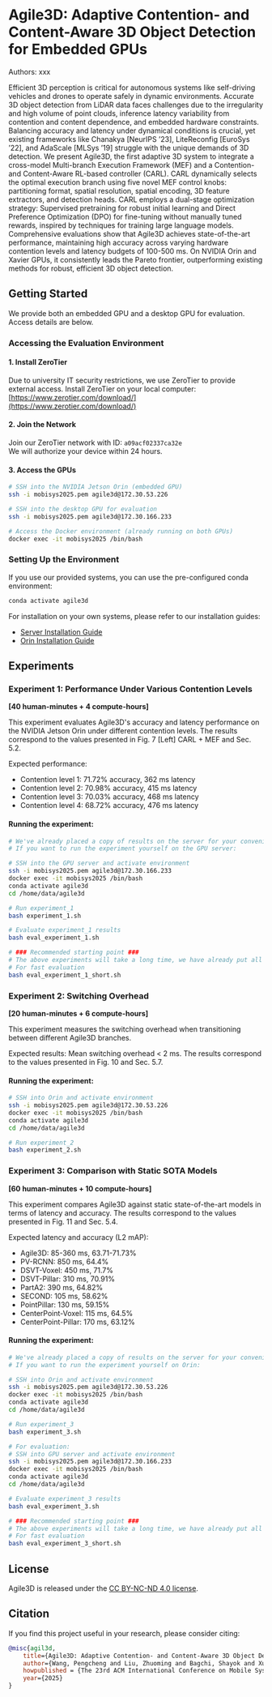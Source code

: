 # Agile3D: Adaptive Contention- and Content-Aware 3D Object Detection for Embedded GPUs

Authors: xxx

Efficient 3D perception is critical for autonomous systems like self-driving vehicles and drones to operate safely in dynamic environments. Accurate 3D object detection from LiDAR data faces challenges due to the irregularity and high volume of point clouds, inference latency variability from contention and content dependence, and embedded hardware constraints. Balancing accuracy and latency under dynamical conditions is crucial, yet existing frameworks like Chanakya [NeurIPS ’23], LiteReconfig [EuroSys ’22], and AdaScale [MLSys ’19] struggle with the unique demands of 3D detection. We present Agile3D, the first adaptive 3D system to integrate a cross-model Multi-branch Execution Framework (MEF) and a Contention- and Content-Aware RL-based controller (CARL). CARL dynamically selects the optimal execution branch using five novel MEF control knobs: partitioning format, spatial resolution, spatial encoding, 3D feature extractors, and detection heads. CARL employs a dual-stage optimization strategy: Supervised pretraining for robust initial learning and Direct Preference Optimization (DPO) for fine-tuning without manually tuned rewards, inspired by techniques for training large language models. Comprehensive evaluations show that Agile3D achieves state-of-the-art performance, maintaining high accuracy across varying hardware contention levels and latency budgets of 100-500 ms. On NVIDIA Orin and Xavier GPUs, it consistently leads the Pareto frontier, outperforming existing methods for robust, efficient 3D object detection.



## Getting Started

We provide both an embedded GPU and a desktop GPU for evaluation. Access details are below.

### Accessing the Evaluation Environment

#### 1. Install ZeroTier

Due to university IT security restrictions, we use ZeroTier to provide external access.
Install ZeroTier on your local computer: [https://www.zerotier.com/download/](https://www.zerotier.com/download/)

#### 2. Join the Network

Join our ZeroTier network with ID: `a09acf02337ca32e`  
We will authorize your device within 24 hours.

#### 3. Access the GPUs

```bash
# SSH into the NVIDIA Jetson Orin (embedded GPU)
ssh -i mobisys2025.pem agile3d@172.30.53.226

# SSH into the desktop GPU for evaluation
ssh -i mobisys2025.pem agile3d@172.30.166.233

# Access the Docker environment (already running on both GPUs)
docker exec -it mobisys2025 /bin/bash
```

### Setting Up the Environment

If you use our provided systems, you can use the pre-configured conda environment:
```bash
conda activate agile3d
```

For installation on your own systems, please refer to our installation guides:
- [Server Installation Guide](INSTALL_Server.md)
- [Orin Installation Guide](INSTALL_Orin.md)

## Experiments

### Experiment 1: Performance Under Various Contention Levels
**[40 human-minutes + 4 compute-hours]**

This experiment evaluates Agile3D's accuracy and latency performance on the NVIDIA Jetson Orin under different contention levels. The results correspond to the values presented in Fig. 7 [Left] CARL + MEF and Sec. 5.2.

Expected performance:
- Contention level 1: 71.72% accuracy, 362 ms latency
- Contention level 2: 70.98% accuracy, 415 ms latency
- Contention level 3: 70.03% accuracy, 468 ms latency
- Contention level 4: 68.72% accuracy, 476 ms latency

#### Running the experiment:

```bash
# We've already placed a copy of results on the server for your convenience
# If you want to run the experiment yourself on the GPU server:

# SSH into the GPU server and activate environment
ssh -i mobisys2025.pem agile3d@172.30.166.233
docker exec -it mobisys2025 /bin/bash
conda activate agile3d
cd /home/data/agile3d

# Run experiment_1
bash experiment_1.sh

# Evaluate experiment_1 results
bash eval_experiment_1.sh

# ### Recommended starting point ###
# The above experiments will take a long time, we have already put all the results on the server
# For fast evaluation
bash eval_experiment_1_short.sh
```

### Experiment 2: Switching Overhead
**[20 human-minutes + 6 compute-hours]**

This experiment measures the switching overhead when transitioning between different Agile3D branches.

Expected results: Mean switching overhead < 2 ms. The results correspond to the values presented in Fig. 10 and Sec. 5.7.

#### Running the experiment:

```bash
# SSH into Orin and activate environment
ssh -i mobisys2025.pem agile3d@172.30.53.226
docker exec -it mobisys2025 /bin/bash
conda activate agile3d
cd /home/data/agile3d

# Run experiment_2
bash experiment_2.sh
```

### Experiment 3: Comparison with Static SOTA Models
**[60 human-minutes + 10 compute-hours]**

This experiment compares Agile3D against static state-of-the-art models in terms of latency and accuracy.
The results correspond to the values presented in Fig. 11 and Sec. 5.4.

Expected latency and accuracy (L2 mAP):
- Agile3D: 85-360 ms, 63.71-71.73%
- PV-RCNN: 850 ms, 64.4%
- DSVT-Voxel: 450 ms, 71.7%
- DSVT-Pillar: 310 ms, 70.91%
- PartA2: 390 ms, 64.82%
- SECOND: 105 ms, 58.62%
- PointPillar: 130 ms, 59.15%
- CenterPoint-Voxel: 115 ms, 64.5%
- CenterPoint-Pillar: 170 ms, 63.12%

#### Running the experiment:

```bash
# We've already placed a copy of results on the server for your convenience
# If you want to run the experiment yourself on Orin:

# SSH into Orin and activate environment
ssh -i mobisys2025.pem agile3d@172.30.53.226
docker exec -it mobisys2025 /bin/bash
conda activate agile3d
cd /home/data/agile3d

# Run experiment_3
bash experiment_3.sh

# For evaluation:
# SSH into GPU server and activate environment
ssh -i mobisys2025.pem agile3d@172.30.166.233
docker exec -it mobisys2025 /bin/bash
conda activate agile3d
cd /home/data/agile3d

# Evaluate experiment_3 results
bash eval_experiment_3.sh

# ### Recommended starting point ###
# The above experiments will take a long time, we have already put all the results on the server
# For fast evaluation
bash eval_experiment_3_short.sh
```

## License

Agile3D is released under the [CC BY-NC-ND 4.0 license](LICENSE).

## Citation

If you find this project useful in your research, please consider citing:

```bibtex
@misc{agil3d,
    title={Agile3D: Adaptive Contention- and Content-Aware 3D Object Detection for Embedded GPUs},
    author={Wang, Pengcheng and Liu, Zhuoming and Bagchi, Shayok and Xu, Ran and Bagchi, Saurabh and Li, Yin and Chaterji, Somali},
    howpublished = {The 23rd ACM International Conference on Mobile Systems, Applications, and Services},
    year={2025}
}
```
